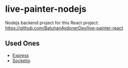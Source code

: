 # live-painter-nodejs

Nodejs backend project for this React project: https://github.com/BatuhanAydonerDev/live-painter-react

## Used Ones
- [Express](https://expressjs.com/)
- [Socketio](https://socket.io/)
